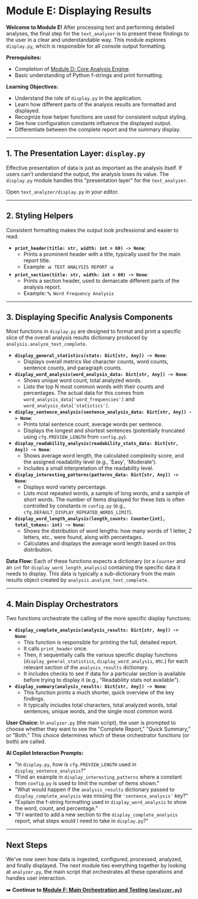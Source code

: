 # Module E: Displaying Results

**Welcome to Module E!** After processing text and performing detailed analyses, the final step for the `text_analyzer` is to present these findings to the user in a clear and understandable way. This module explores `display.py`, which is responsible for all console output formatting.

**Prerequisites:**
*   Completion of [Module D: Core Analysis Engine](comprehending-D-analysis-engine.md).
*   Basic understanding of Python f-strings and print formatting.

**Learning Objectives:**
*   Understand the role of `display.py` in the application.
*   Learn how different parts of the analysis results are formatted and displayed.
*   Recognize how helper functions are used for consistent output styling.
*   See how configuration constants influence the displayed output.
*   Differentiate between the complete report and the summary display.

---

## 1. The Presentation Layer: `display.py`

Effective presentation of data is just as important as the analysis itself. If users can't understand the output, the analysis loses its value. The `display.py` module handles this "presentation layer" for the `text_analyzer`.

Open `text_analyzer/display.py` in your editor.

---

## 2. Styling Helpers

Consistent formatting makes the output look professional and easier to read.

*   **`print_header(title: str, width: int = 60) -> None`**:
    *   Prints a prominent header with a title, typically used for the main report title.
    *   Example: `📊 TEXT ANALYSIS REPORT 📊`
*   **`print_section(title: str, width: int = 60) -> None`**:
    *   Prints a section header, used to demarcate different parts of the analysis report.
    *   Example: `🔤 Word Frequency Analysis`

---

## 3. Displaying Specific Analysis Components

Most functions in `display.py` are designed to format and print a specific slice of the overall analysis results dictionary produced by `analysis.analyze_text_complete`.

*   **`display_general_statistics(stats: Dict[str, Any]) -> None`**:
    *   Displays overall metrics like character counts, word counts, sentence counts, and paragraph counts.
*   **`display_word_analysis(word_analysis_data: Dict[str, Any]) -> None`**:
    *   Shows unique word count, total analyzed words.
    *   Lists the top N most common words with their counts and percentages. The actual data for this comes from `word_analysis_data['word_frequencies']` and `word_analysis_data['statistics']`.
*   **`display_sentence_analysis(sentence_analysis_data: Dict[str, Any]) -> None`**:
    *   Prints total sentence count, average words per sentence.
    *   Displays the longest and shortest sentences (potentially truncated using `cfg.PREVIEW_LENGTH` from `config.py`).
*   **`display_readability_analysis(readability_stats_data: Dict[str, Any]) -> None`**:
    *   Shows average word length, the calculated complexity score, and the assigned readability level (e.g., 'Easy', 'Moderate').
    *   Includes a small interpretation of the readability level.
*   **`display_interesting_patterns(patterns_data: Dict[str, Any]) -> None`**:
    *   Displays word variety percentage.
    *   Lists most repeated words, a sample of long words, and a sample of short words. The number of items displayed for these lists is often controlled by constants in `config.py` (e.g., `cfg.DEFAULT_DISPLAY_REPEATED_WORDS_LIMIT`).
*   **`display_word_length_analysis(length_counts: Counter[int], total_tokens: int) -> None`**:
    *   Shows the distribution of word lengths: how many words of 1 letter, 2 letters, etc., were found, along with percentages.
    *   Calculates and displays the average word length based on this distribution.

**Data Flow:** Each of these functions expects a dictionary (or a `Counter` and an `int` for `display_word_length_analysis`) containing the specific data it needs to display. This data is typically a sub-dictionary from the main results object created by `analysis.analyze_text_complete`.

---

## 4. Main Display Orchestrators

Two functions orchestrate the calling of the more specific display functions:

*   **`display_complete_analysis(analysis_results: Dict[str, Any]) -> None`**:
    *   This function is responsible for printing the full, detailed report.
    *   It calls `print_header` once.
    *   Then, it sequentially calls the various specific display functions (`display_general_statistics`, `display_word_analysis`, etc.) for each relevant section of the `analysis_results` dictionary.
    *   It includes checks to see if data for a particular section is available before trying to display it (e.g., "Readability stats not available").
*   **`display_summary(analysis_results: Dict[str, Any]) -> None`**:
    *   This function prints a much shorter, quick overview of the key findings.
    *   It typically includes total characters, total analyzed words, total sentences, unique words, and the single most common word.

**User Choice:** In `analyzer.py` (the main script), the user is prompted to choose whether they want to see the "Complete Report," "Quick Summary," or "Both." This choice determines which of these orchestrator functions (or both) are called.

**AI Copilot Interaction Prompts:**

*   "In `display.py`, how is `cfg.PREVIEW_LENGTH` used in `display_sentence_analysis`?"
*   "Find an example in `display_interesting_patterns` where a constant from `config.py` is used to limit the number of items shown."
*   "What would happen if the `analysis_results` dictionary passed to `display_complete_analysis` was missing the `'sentence_analysis'` key?"
*   "Explain the f-string formatting used in `display_word_analysis` to show the word, count, and percentage."
*   "If I wanted to add a new section to the `display_complete_analysis` report, what steps would I need to take in `display.py`?"

---

## Next Steps

We've now seen how data is ingested, configured, processed, analyzed, and finally displayed. The next module ties everything together by looking at `analyzer.py`, the main script that orchestrates all these operations and handles user interaction.

➡️ **Continue to [Module F: Main Orchestration and Testing (`analyzer.py`)](comprehending-F-orchestration-testing.md)**
